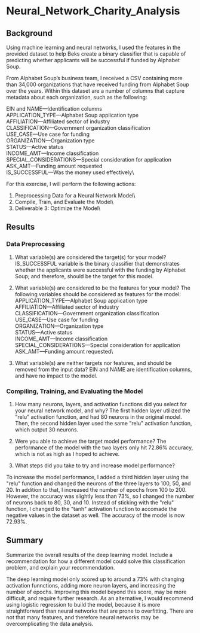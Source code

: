# Neural_Network_Charity_Analysis
## Background
Using machine learning and neural networks, I used the features in the provided dataset to help Beks create a binary classifier that is capable of predicting whether applicants will be successful if funded by Alphabet Soup\.

From Alphabet Soup’s business team, I received a CSV containing more than 34,000 organizations that have received funding from Alphabet Soup over the years\. Within this dataset are a number of columns that capture metadata about each organization, such as the following\:

EIN and NAME—Identification columns\
APPLICATION_TYPE—Alphabet Soup application type\
AFFILIATION—Affiliated sector of industry\
CLASSIFICATION—Government organization classification\
USE_CASE—Use case for funding\
ORGANIZATION—Organization type\
STATUS—Active status\
INCOME_AMT—Income classification\
SPECIAL_CONSIDERATIONS—Special consideration for application\
ASK_AMT—Funding amount requested\
IS_SUCCESSFUL—Was the money used effectively\

For this exercise, I will perform the following actions:
1. Preprocessing Data for a Neural Network Model\
2. Compile, Train, and Evaluate the Model\
3. Deliverable 3: Optimize the Model\

## Results
### Data Preprocessing
1. What variable(s) are considered the target(s) for your model\?
IS_SUCCESSFUL variable is the binary classifier that demonstrates whether the applicants were successful with the funding by Alphabet Soup; and therefore, should be the target for this model\.

2. What variable(s) are considered to be the features for your model\?
The following variables should be considered as features for the model:
APPLICATION_TYPE—Alphabet Soup application type\
AFFILIATION—Affiliated sector of industry\
CLASSIFICATION—Government organization classification\
USE_CASE—Use case for funding\
ORGANIZATION—Organization type\
STATUS—Active status\
INCOME_AMT—Income classification\
SPECIAL_CONSIDERATIONS—Special consideration for application\
ASK_AMT—Funding amount requested\

3. What variable(s) are neither targets nor features, and should be removed from the input data\?
EIN and NAME are identification columns, and have no impact to the model\. 

### Compiling, Training, and Evaluating the Model
1. How many neurons, layers, and activation functions did you select for your neural network model, and why\?
The first hidden layer utilized the "relu" activation function, and had 80 neurons in the original model\. Then, the second hidden layer used the same "relu" activation function, which output 30 neurons\.

2. Were you able to achieve the target model performance\?
The performance of the model with the two layers only hit 72.86% accuracy, which is not as high as I hoped to achieve\.

3. What steps did you take to try and increase model performance\?

To increase the model performance, I added a third hidden layer using the "relu" function and changed the neurons of the three layers to 100, 50, and 20\. In addition to that, I increased the number of epochs from 100 to 200\. However, the accuracy was slightly less than 73%, so I changed the number of neurons back to 80, 30, and 10\. Instead of sticking with the "relu" function, I changed to the "tanh" activation function to accomade the negative values in the dataset as well\. The accuracy of the model is now 72.93%\.

## Summary
Summarize the overall results of the deep learning model\. Include a recommendation for how a different model could solve this classification problem, and explain your recommendation\.

The deep learning model only scored up to around a 73% with changing activation funnctions, adding more neuron layers, and increasing the number of epochs\. Improving this model beyond this score, may be more difficult, and require further research\. As an alternative, I would recommend using logistic regression to build the model, because it is more straightforward than neural networks that are prone to overfitting\. There are not that many features, and therefore neural networks may be overcomplicating the data analysis\.